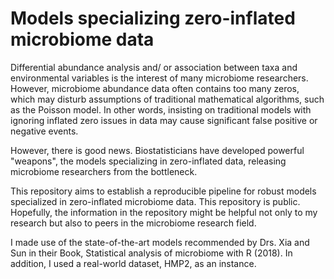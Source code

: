 # Models specializing zero-inflated microbiome data

Differential abundance analysis and/ or association between taxa and environmental variables is the interest of many microbiome researchers. However, microbiome abundance data often contains too many zeros, which may disturb assumptions of traditional mathematical algorithms, such as the Poisson model. In other words, insisting on traditional models with ignoring inflated zero issues in data may cause significant false positive or negative events. 

However, there is good news. Biostatisticians have developed powerful "weapons", the models specializing in zero-inflated data, releasing microbiome researchers from the bottleneck. 

This repository aims to establish a reproducible pipeline for robust models specialized in zero-inflated microbiome data. This repository is public. Hopefully, the information in the repository might be helpful not only to my research but also to peers in the microbiome research field.  

I made use of the state-of-the-art models recommended by Drs. Xia and Sun in their Book, Statistical analysis of microbiome with R (2018). In addition, I used a real-world dataset, HMP2, as an instance. 
